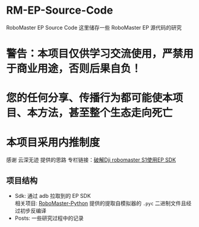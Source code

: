 # RM-EP-Source-Code
RoboMaster EP Source Code
这里储存一些 RoboMaster EP 源代码的研究

# 警告：本项目仅供学习交流使用，严禁用于商业用途，否则后果自负！
# 您的任何分享、传播行为都可能使本项目、本方法，甚至整个生态走向死亡
# 本项目采用内推制度

感谢 云深无迹 提供的思路 专栏链接：[破解Dji robomaster S1使用EP SDK](https://cloud.tencent.com/developer/article/1877300)

## 项目结构

- Sdk: 通过 adb 拉取到的 EP SDK </br>
  相关项目: [RoboMaster-Python](https://github.com/RMYC-Lab/RoboMaster-Python) 提供的提取自模拟器的 `.pyc` 二进制文件且经过初步反编译
- Posts: 一些研究过程中的记录

